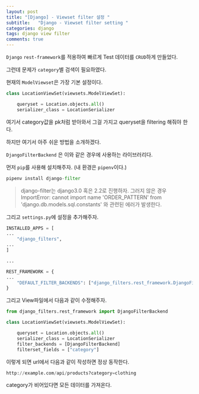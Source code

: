 ```yaml
---
layout: post
title: "[Django] - Viewset filter 설정 "
subtitle:   "Django - Viewset filter setting "
categories: django
tags: django view filter
comments: true
---
```


`Django` `rest-framework`를 적용하여 빠르게 Test 데이터를 `CRUD`하게 만들었다.

그런데 문제가 `category`별 검색이 필요하였다.

현재의 `ModelViewset`은 가장 기본 설정이다.

```python
class LocationViewSet(viewsets.ModelViewSet):

    queryset = Location.objects.all()
    serializer_class = LocationSerializer
```

여기서 category값을 pk처럼 받아와서 그걸 가지고 queryset을 filtering 해줘야 한다.

하지만 여기서 아주 쉬운 방법을 소개하겠다.

`DjangoFilterBackend` 은 이와 같은 경우에 사용하는 라이브러리다.

먼저 `pip`를 사용해 설치해주자. (내 환경은 `pipenv`이다.)

```python
pipenv install django-filter
```

>django-filter는 django3.0 혹은 2.2로 진행하자. 
>그러지 않은 경우 ImportError: cannot import name 'ORDER_PATTERN' from 'django.db.models.sql.constants' 와 관련된 에러가 발생한다.

그리고 `settings.py`에 설정을 추가해주자.

```python
INSTALLED_APPS = [
...
    "django_filters",
...
]

...

REST_FRAMEWORK = {
...
    "DEFAULT_FILTER_BACKENDS": ["django_filters.rest_framework.DjangoFilterBackend"],
}
```

그리고 View파일에서 다음과 같이 수정해주자.

```python
from django_filters.rest_framework import DjangoFilterBackend

class LocationViewSet(viewsets.ModelViewSet):

    queryset = Location.objects.all()
    serializer_class = LocationSerializer
    filter_backends = [DjangoFilterBackend]
    filterset_fields = ["category"]
```

이렇게 되면 url에서 다음과 같이 작성하면 정상 동작한다.

```python
http://example.com/api/products?category=clothing
```

category가 비어있다면 모든 데이터를 가져온다.